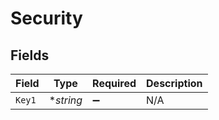 # Security


## Fields

| Field              | Type               | Required           | Description        |
| ------------------ | ------------------ | ------------------ | ------------------ |
| `Key1`             | **string*          | :heavy_minus_sign: | N/A                |